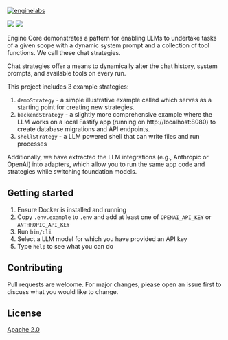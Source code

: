 [![enginelabs](https://github.com/user-attachments/assets/ed537409-ab60-4473-9a5b-a8511f3b6d2b)](https://enginelabs.ai)

[![](https://img.shields.io/discord/1113845829741056101?logo=discord&style=flat)](https://discord.gg/QnytC3Y7Wx)
[![](https://img.shields.io/twitter/follow/enginelabsai)](https://x.com/enginelabsai)

Engine Core demonstrates a pattern for enabling LLMs to undertake tasks of a given scope with a dynamic system prompt and a collection of tool functions. We call these chat strategies.

Chat strategies offer a means to dynamically alter the chat history, system prompts, and available tools on every run.

This project includes 3 example strategies:

1.  `demoStrategy` - a simple illustrative example called which serves as a starting point for creating new strategies.
2.  `backendStrategy` - a slightly more comprehensive example where the LLM works on a local Fastify app (running on http://localhost:8080) to create database migrations and API endpoints.
3.  `shellStrategy` - a LLM powered shell that can write files and run processes

Additionally, we have extracted the LLM integrations (e.g., Anthropic or OpenAI) into adapters, which allow you to run the same app code and strategies while switching foundation models.

## Getting started

1. Ensure Docker is installed and running
2. Copy `.env.example` to `.env` and add at least one of `OPENAI_API_KEY` or `ANTHROPIC_API_KEY`
3. Run `bin/cli`
4. Select a LLM model for which you have provided an API key
5. Type `help` to see what you can do

## Contributing

Pull requests are welcome. For major changes, please open an issue first to discuss what you would like to change.

## License

[Apache 2.0](LICENSE)
